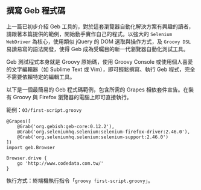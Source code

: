 ## 撰寫 Geb 程式碼 ##

上一篇已初步介紹 Geb 工具的，對於這套瀏覽器自動化解決方案有興趣的讀者，請跟著本篇提供的範例，開始動手實作自己的程式。以強大的 `Selenium WebDriver` 為核心，使用類似 jQuery 的 DOM 選取與操作方式，及 `Groovy DSL` 易讀易寫的語法開發，使得 Geb 成為受矚目的新一代瀏覽器自動化測試工具。

Geb 測試程式本身就是 Groovy 原始碼，使用 Groovy Console 或使用個人喜愛的文字編輯器（如 Sublime Text 或 Vim），即可輕鬆撰寫、執行 Geb 程式，完全不需要依賴特定的編輯工具。

以下是一個最簡易的 Geb 程式碼範例，包含所需的 Grapes 相依套件宣告。在裝有 Groovy 與 Firefox 瀏覽器的電腦上即可直接執行。

範例：`03/first-script.groovy`

```
@Grapes([
    @Grab('org.gebish:geb-core:0.12.2'),
    @Grab('org.seleniumhq.selenium:selenium-firefox-driver:2.46.0'),
    @Grab('org.seleniumhq.selenium:selenium-support:2.46.0')
])
import geb.Browser

Browser.drive {
    go 'http://www.codedata.com.tw/'
}
```

執行方式：終端機執行指令「`groovy first-script.groovy`」。
